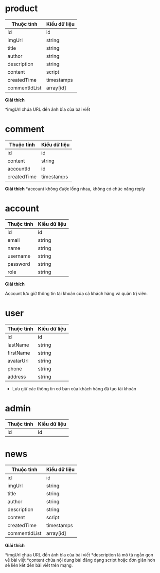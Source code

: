 # product

| Thuộc tính   | Kiểu dữ liệu |
| ------------ | ------------ |
| id           | id           |
| imgUrl       | string       |
| title        | string       |
| author       | string       |
| description  | string       |
| content      | script       |
| createdTime  | timestamps   |
| commentIdList| array[id]    |

**Giải thích**

*imgUrl chứa URL đến ảnh bìa của bài viết

# comment

| Thuộc tính | Kiểu dữ liệu |
| ---------- | ------------ |
| id         | id           |
| content    | string       |
| accountId  | id           |
| createdTime| timestamps   |

**Giải thích** 
*account không được lồng nhau, không có chức năng reply

# account

| Thuộc tính | Kiểu dữ liệu |
| ---------- | ------------ |
| id         | id           |
| email      | string       |
| name       | string       |
| username   | string       |
| password   | string       |
| role       | string       |

**Giải thích**

Account lưu giữ thông tin tài khoản của cả khách hàng và quản trị viên.

# user

| Thuộc tính | Kiểu dữ liệu |
| ---------- | ------------ |
| id         | id           |
| lastName   | string       |
| firstName  | string       |
| avatarUrl  | string       |
| phone      | string       |
| address    | string       |


* Lưu giữ các thông tin cơ bản của khách hàng đã tạo tài khoản

# admin
| Thuộc tính | Kiểu dữ liệu |
| ---------- | ------------ |
| id         | id           |

# news

| Thuộc tính   | Kiểu dữ liệu |
| ------------ | ------------ |
| id           | id           |
| imgUrl       | string       |
| title        | string       |
| author       | string       |
| description  | string       |
| content      | script       |
| createdTime  | timestamps   |
| commentIdList| array[id]    |

**Giải thích**

*imgUrl chứa URL đến ảnh bìa của bài viết
*description là mô tả ngắn gọn về bài viết
*content chứa nội dung bài đăng dạng script hoặc đơn giản hơn sẽ liên kết đến bài viết trên mạng.

